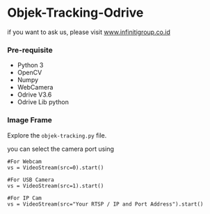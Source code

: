 # Objek-Tracking-Odrive
if you want to ask us, please visit www.infinitigroup.co.id

### Pre-requisite
- Python 3
- OpenCV
- Numpy
- WebCamera
- Odrive V3.6
- Odrive Lib python

### Image Frame

Explore the `objek-tracking.py` file.

you can select the camera port using 
```
#For Webcam
vs = VideoStream(src=0).start() 
```
```
#For USB Camera
vs = VideoStream(src=1).start() 
```
```
#For IP Cam
vs = VideoStream(src="Your RTSP / IP and Port Address").start() 
```

